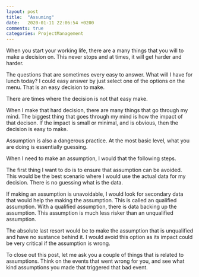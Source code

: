 ```yaml
---
layout: post
title:  "Assuming"
date:   2020-01-11 22:06:54 +0200
comments: true
categories: ProjectManagement 
---
```


When you start your working life, there are a many things that you will to make a decision on. This never stops and at times, it will get harder and harder.

The questions that are sometimes every easy to answer. What will I have for lunch today? I could easy answer by just select one of the options on the menu. That is an easy decision to make.

There are times where the decision is not that easy make.

When I make that hard decision, there are many things that go through my mind. The biggest thing that goes through my mind is how the impact of that decison. If the impact is small or minimal, and is obvious, then the decision is easy to make.

Assumption is also a dangerous practice. At the most basic level, what you are doing is essentially guessing.

When I need to make an assumption, I would that the following steps.

The first thing I want to do is to ensure that assumption can be avoided. This would be the best scenario where I would use the actual data for my decision. There is no guessing what is the data.

If making an assumption is unavoidable, I would look for secondary data that would help the making the assumption. This is called an qualified assumption. With a qualified assumption, there is data backing up the assumption. This assumption is much less risker than an unqualified assumption.

The absolute last resort would be to make the assumption that is unqualified and have no sustance behind it. I would avoid this option as its impact could be very critical if the assumption is wrong.

To close out this post, let me ask you a couple of things that is related to assumptions. Think on the events that went wrong for you, and see what kind assumptions you made that triggered that bad event.
